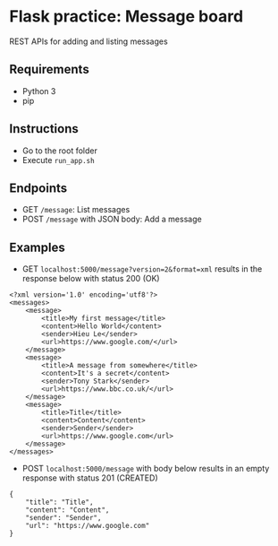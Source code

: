 # Flask practice: Message board

REST APIs for adding and listing messages

## Requirements
- Python 3
- pip

## Instructions
- Go to the root folder
- Execute `run_app.sh`

## Endpoints
- GET `/message`: List messages
- POST `/message` with JSON body: Add a message

## Examples
- GET `localhost:5000/message?version=2&format=xml` results in the response below with status 200 (OK)
```
<?xml version='1.0' encoding='utf8'?>
<messages>
    <message>
        <title>My first message</title>
        <content>Hello World</content>
        <sender>Hieu Le</sender>
        <url>https://www.google.com/</url>
    </message>
    <message>
        <title>A message from somewhere</title>
        <content>It's a secret</content>
        <sender>Tony Stark</sender>
        <url>https://www.bbc.co.uk/</url>
    </message>
    <message>
        <title>Title</title>
        <content>Content</content>
        <sender>Sender</sender>
        <url>https://www.google.com</url>
    </message>
</messages>
```
- POST `localhost:5000/message` with body below results in an empty response with status 201 (CREATED)
```
{
	"title": "Title",
	"content": "Content",
	"sender": "Sender",
	"url": "https://www.google.com"
}
```

